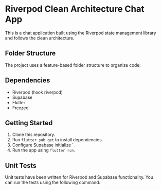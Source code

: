 # Riverpod Clean Architecture Chat App

This is a chat application built using the Riverpod state management library and follows the clean architecture.


## Folder Structure

The project uses a feature-based folder structure to organize code:


## Dependencies

- Riverpod (hook riverpod)
- Supabase
- Flutter
- Freezed

## Getting Started

1. Clone this repository.
2. Run `flutter pub get` to install dependencies.
3. Configure Supabase initialize `.
4. Run the app using `flutter run`.

## Unit Tests

Unit tests have been written for Riverpod and Supabase functionality. You can run the tests using the following command:



